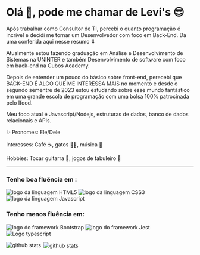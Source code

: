 
# Olá 👋, pode me chamar de Levi's 😎

Após trabalhar como Consultor de TI, percebi o quanto programação é incrível e decidi me tornar um Desenvolvedor com foco em Back-End. Dá uma conferida aqui nesse resumo ⬇

Atualmente estou fazendo graduação em Análise e Desenvolvimento de Sistemas na UNINTER e também Desenvolvimento de software com foco em back-end na Cubos Academy.

Depois de entender um pouco do básico sobre front-end, perecebi que BACK-END É ALGO QUE ME INTERESSA MAIS no momento e desde o segundo sementre de 2023 estou estudando sobre esse mundo fantástico em uma grande escola de programação com uma bolsa 100% patrocinada pelo Ifood.  

Meu foco atual é Javascript/Nodejs, estruturas de dados, banco de dados relacionais e APIs.

✨ Pronomes: Ele/Dele

Interesses: Café ☕, gatos 🐱‍👓, música 🎵

Hobbies: Tocar guitarra 🎸, jogos de tabuleiro 🎲
___
### Tenho boa fluência em :

<img alt="logo da linguagem HTML5" src="https://img.shields.io/badge/HTML5-E34F26?style=for-the-badge&logo=html5&logoColor=white"> <img alt="logo da linguagem CSS3" src="https://img.shields.io/badge/CSS3-1572B6?style=for-the-badge&logo=css3&logoColor=white"> <img alt="logo da linguagem Javascript" src="https://img.shields.io/badge/JavaScript-323330?style=for-the-badge&logo=javascript&logoColor=F7DF1E">

### Tenho menos fluência em:
 <img alt="logo do framework Bootstrap" src="https://img.shields.io/badge/Bootstrap-563D7C?style=for-the-badge&logo=bootstrap&logoColor=white"> <img alt="logo do framework Jest" src="https://img.shields.io/badge/jest-default?style=for-the-badge&logo=jest&logoColor=white"> <img src="https://img.shields.io/badge/TypeScript-007ACC?style=for-the-badge&logo=typescript&logoColor=white" alt="Logo typescript">


<img align="left" src="https://github-readme-stats.vercel.app/api/top-langs?username=Thiago-Levi&show_icons=true&locale=en&layout=compact&theme=dracula" alt="github stats" />

<p>&nbsp;<img align="center" src="https://github-readme-stats.vercel.app/api?username=Thiago-Levi&show_icons=true&locale=en&theme=dracula&hide=stars,prs,issues,contribs" alt="github stats" /></p>

<!-- repô das badges -->
<!-- https://github.com/iuricode/readme-template/blob/main/badges/badges.md -->


